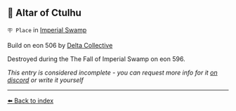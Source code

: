 ## 🐙 Altar of Ctulhu

`🪧 Place` in [Imperial Swamp](https://zeithalt.github.io/r/imperial_swamp.html)

Build on eon 506 by [Delta Collective](https://zeithalt.github.io/r/delta_collective.html)

Destroyed during the The Fall of Imperial Swamp on eon 596.

_This entry is considered incomplete - you can request more info for it [on discord](<https://discord.com/channels/562910943848169472/1173922660489633802>) or write it yourself_


----------
[⬅️ Back to index](/index.md#8270_s)